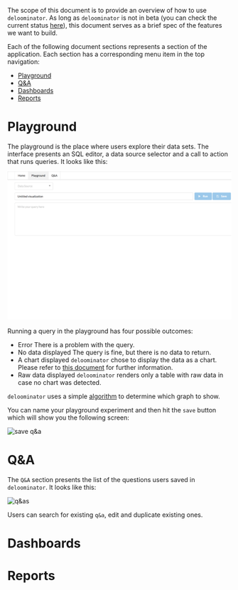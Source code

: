 The scope of this document is to provide an overview of how to use
`deloominator`. As long as `deloominator` is not in beta (you can check the
current status
[here](https://github.com/lucapette/deloominator/milestones?direction=desc&sort=completeness&state=open)),
this document serves as a brief spec of the features we want to build.

Each of the following document sections represents a section of the
application. Each section has a corresponding menu item in the top navigation:

- [Playground](#playground)
- [Q&A](#q&a)
- [Dashboards](#dashboards)
- [Reports](#reports)

# Playground

The playground is the place where users explore their data sets. The interface
presents an SQL editor, a data source selector and a call to action that runs
queries. It looks like this:

![playground](/docs/img/playground.png)

Running a query in the playground has four possible outcomes:

- Error
  There is a problem with the query.
- No data displayed
  The query is fine, but there is no data to return.
- A chart displayed
  `deloominator` chose to display the data as a chart. Please refer to [this
  document](/docs/charts.md) for further information.
- Raw data displayed `deloominator`
  renders only a table with raw data in case no chart was detected.

`deloominator` uses a simple [algorithm](/docs/charts.md#algorithm) to determine
which graph to show.

You can name your playground experiment and then hit the `save` button which
will show you the following screen:

![save q&a](/docs/img/save-q-and-a.png)

# Q&A

The `Q&A` section presents the list of the questions users saved in
`deloominator`. It looks like this:

![q&as](/docs/img/q-and-a-s.png)

Users can search for existing `q&a`, edit and duplicate existing ones.

# Dashboards

# Reports
